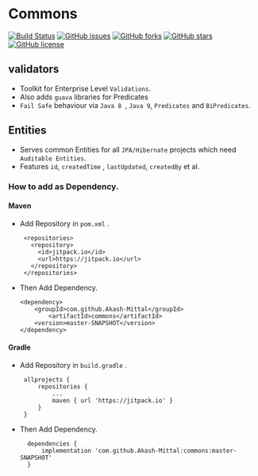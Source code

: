 # Commons

[![Build Status](https://travis-ci.org/Akash-Mittal/commons.svg?branch=master)](https://travis-ci.org/Akash-Mittal/commons)
[![GitHub issues](https://img.shields.io/github/issues/Akash-Mittal/commons.svg)](https://github.com/Akash-Mittal/commons/issues)
[![GitHub forks](https://img.shields.io/github/forks/Akash-Mittal/commons.svg)](https://github.com/Akash-Mittal/commons/network)
[![GitHub stars](https://img.shields.io/github/stars/Akash-Mittal/commons.svg)](https://github.com/Akash-Mittal/commons/stargazers)
[![GitHub license](https://img.shields.io/github/license/Akash-Mittal/commons.svg)](https://github.com/Akash-Mittal/commons/blob/master/LICENSE)


## validators

*  Toolkit for Enterprise Level `Validations`.
*  Also adds `guava` libraries for Predicates 
* `Fail Safe` behaviour via `Java 8 `, `Java 9`, `Predicates` and `BiPredicates`.  

## Entities

* Serves common Entities for all `JPA/Hibernate` projects which need `Auditable Entities`.
* Features `id`, `createdTime` , `lastUpdated`, `createdBy` et al.

### How to add as Dependency.

#### Maven
    
 * Add Repository in `pom.xml` .
    
        <repositories>
          <repository>
            <id>jitpack.io</id>
            <url>https://jitpack.io</url>
          </repository>
        </repositories>

* Then Add Dependency.  

      <dependency>
          <groupId>com.github.Akash-Mittal</groupId>
              <artifactId>commons</artifactId>
          <version>master-SNAPSHOT</version>
      </dependency>

	  
#### Gradle

 * Add Repository in `build.gradle` .
    
		allprojects {
			repositories {
				...
				maven { url 'https://jitpack.io' }
			}
		}

* Then Add Dependency.  

		dependencies {
			implementation 'com.github.Akash-Mittal:commons:master-SNAPSHOT'
		}
